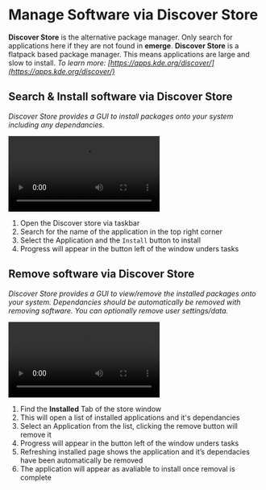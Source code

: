 # Manage Software via Discover Store

**Discover Store** is the alternative package manager. Only search for applications here if they are not found in **emerge**. **Discover Store** is a flatpack based package manager. This means applications are large and slow to install. *To learn more: [https://apps.kde.org/discover/](https://apps.kde.org/discover/)*

## Search & Install software via Discover Store

_Discover Store provides a GUI to install packages onto your system including any dependancies._
    
![How to Install via Discover Store](/media/user-guide/workstations/discover_store_install.mp4)

1. Open the Discover store via taskbar
2. Search for the name of the application in the top right corner
3. Select the Application and the `Install` button to install
4. Progress will appear in the button left of the window unders tasks

## Remove software via Discover Store

_Discover Store provides a GUI to view/remove the installed packages onto your system. Dependancies should be automatically be removed with removing software. You can optionally remove user settings/data._

![How to remove via Discover Store](/media/user-guide/workstations/discover_store_remove.mp4)
        
   1. Find the **Installed** Tab of the store window
   2. This will open a list of installed applications and it's dependancies
   3. Select an Application from the list, clicking the remove button will remove it
   4. Progress will appear in the button left of the window unders tasks
   5. Refreshing installed page shows the application and it’s dependacies have been automatically be removed
   6. The application will appear as avaliable to install once removal is complete